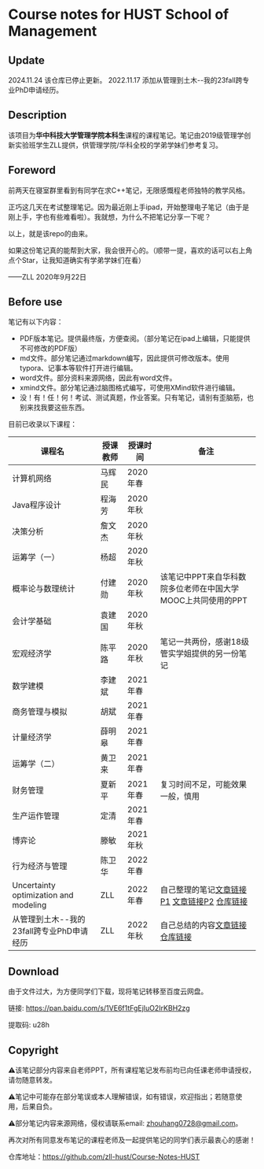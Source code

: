 # Course notes for HUST School of Management

## Update

2024.11.24 该仓库已停止更新。
2022.11.17 添加从管理到土木--我的23fall跨专业PhD申请经历。

## Description

该项目为**华中科技大学管理学院本科生**课程的课程笔记。笔记由2019级管理学创新实验班学生ZLL提供，供管理学院/华科全校的学弟学妹们参考复习。

##  Foreword

前两天在寝室群里看到有同学在求C++笔记，无限感慨程老师独特的教学风格。

正巧这几天在考试整理笔记。因为最近刚上手ipad，开始整理电子笔记（由于是刚上手，字也有些难看啦）。我就想，为什么不把笔记分享一下呢？

以上，就是该repo的由来。

如果这份笔记真的能帮到大家，我会很开心的。（顺带一提，喜欢的话可以右上角点个Star，让我知道确实有学弟学妹们在看）

——ZLL  2020年9月22日

## Before use

笔记有以下内容：

- PDF版本笔记。提供最终版，方便查阅。（部分笔记在ipad上编辑，只能提供不可修改的PDF版）
- md文件。部分笔记通过markdown编写，因此提供可修改版本。使用typora、记事本等软件打开进行编辑。
- word文件。部分资料来源网络，因此有word文件。
- xmind文件。部分笔记通过脑图格式编写，可使用XMind软件进行编辑。
- 没！有！任！何！考试、测试真题，作业答案。只有笔记，请别有歪脑筋，也别来找我要这些东西。

目前已收录以下课程：

| 课程名                                    | 授课教师 | 授课时间 | 备注                                                         |
| ----------------------------------------- | -------------- | -------- | ------------------------------------------------------------ |
| 计算机网络                                | 马辉民         | 2020年春 |                                                              |
| Java程序设计                              | 程海芳         | 2020年秋 |                                                              |
| 决策分析                                  | 詹文杰         | 2020年秋 |                                                              |
| 运筹学（一）                              | 杨超           | 2020年秋 |                                                              |
| 概率论与数理统计                          | 付建勋         | 2020年秋 | 该笔记中PPT来自华科数院多位老师在中国大学MOOC上共同使用的PPT |
| 会计学基础                                | 袁建国         | 2020年秋 |                                                              |
| 宏观经济学                                | 陈平路         | 2020年秋 | 笔记一共两份，感谢18级管实学姐提供的另一份笔记               |
| 数学建模                                  | 李建斌         | 2021年春 |                                                              |
| 商务管理与模拟                            | 胡斌           | 2021年春 |                                                              |
| 计量经济学                                | 薛明皋         | 2021年春 |                                                              |
| 运筹学（二）                              | 黄卫来         | 2021年春 |                                                              |
| 财务管理                                  | 夏新平         | 2021年春 | 复习时间不足，可能效果一般，慎用                             |
| 生产运作管理                              | 定清           | 2021年春 |                                                              |
| 博弈论                                    | 滕敏           | 2021年秋 |                                                              |
| 行为经济与管理                            | 陈卫华         | 2022年春 |                                                              |
| Uncertainty optimization and modeling     | ZLL            | 2022年春 | 自己整理的笔记[文章链接P1](https://blog.csdn.net/zll_hust/article/details/123988838) [文章链接P2](https://blog.csdn.net/zll_hust/article/details/124230862) [仓库链接](https://github.com/zll-hust/Uncertainty-Modeling-and-Optimization) |
| 从管理到土木--我的23fall跨专业PhD申请经历 | ZLL            | 2022年秋 | 自己总结的内容[文章链接](https://forum.chasedream.com/thread-1390496-1-1.html) [仓库链接](https://github.com/zll-hust/My-PhD-application-From-Management-to-Transportation) |

## Download

由于文件过大，为方便同学们下载，现将笔记转移至百度云网盘。

链接: https://pan.baidu.com/s/1VE6f1tFgEjIuO2IrKBH2zg 

提取码: u28h

## Copyright

⚠️该笔记部分内容来自老师PPT，所有课程笔记发布前均已向任课老师申请授权，请勿随意转发。

⚠️笔记中可能存在部分笔误或本人理解错误，如有错误，欢迎指出；若随意使用，后果自负。

⚠️部分笔记内容来源网络，侵权请联系email: zhouhang0728@gmail.com。

再次对所有同意发布笔记的课程老师及一起提供笔记的同学们表示最衷心的感谢！



仓库地址：https://github.com/zll-hust/Course-Notes-HUST
